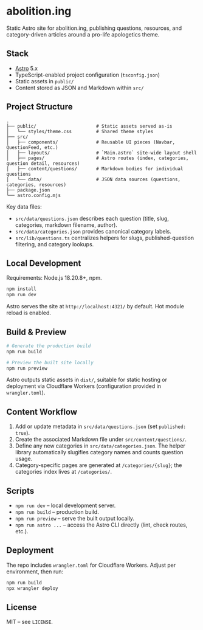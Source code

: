 # abolition.ing

Static Astro site for abolition.ing, publishing questions, resources, and category-driven articles around a pro-life apologetics theme.

## Stack

- [Astro](https://astro.build/) 5.x
- TypeScript-enabled project configuration (`tsconfig.json`)
- Static assets in `public/`
- Content stored as JSON and Markdown within `src/`

## Project Structure

```
.
├── public/                      # Static assets served as-is
│   └── styles/theme.css         # Shared theme styles
├── src/
│   ├── components/              # Reusable UI pieces (Navbar, QuestionFeed, etc.)
│   ├── layouts/                 # `Main.astro` site-wide layout shell
│   ├── pages/                   # Astro routes (index, categories, question detail, resources)
│   ├── content/questions/       # Markdown bodies for individual questions
│   └── data/                    # JSON data sources (questions, categories, resources)
├── package.json
└── astro.config.mjs
```

Key data files:

- `src/data/questions.json` describes each question (title, slug, categories, markdown filename, author).
- `src/data/categories.json` provides canonical category labels.
- `src/lib/questions.ts` centralizes helpers for slugs, published-question filtering, and category lookups.

## Local Development

Requirements: Node.js 18.20.8+, npm.

```bash
npm install
npm run dev
```

Astro serves the site at `http://localhost:4321/` by default. Hot module reload is enabled.

## Build & Preview

```bash
# Generate the production build
npm run build

# Preview the built site locally
npm run preview
```

Astro outputs static assets in `dist/`, suitable for static hosting or deployment via Cloudflare Workers (configuration provided in `wrangler.toml`).

## Content Workflow

1. Add or update metadata in `src/data/questions.json` (set `published: true`).
2. Create the associated Markdown file under `src/content/questions/`.
3. Define any new categories in `src/data/categories.json`. The helper library automatically slugifies category names and counts question usage.
4. Category-specific pages are generated at `/categories/{slug}`; the categories index lives at `/categories/`.

## Scripts

- `npm run dev` – local development server.
- `npm run build` – production build.
- `npm run preview` – serve the built output locally.
- `npm run astro ...` – access the Astro CLI directly (lint, check routes, etc.).

## Deployment

The repo includes `wrangler.toml` for Cloudflare Workers. Adjust per environment, then run:

```bash
npm run build
npx wrangler deploy
```

## License

MIT – see `LICENSE`.
